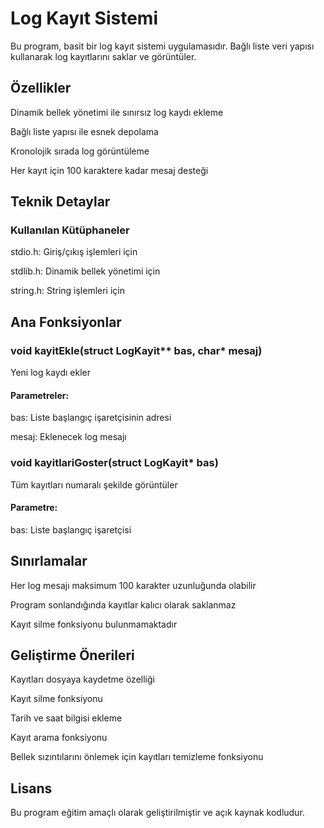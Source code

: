 # Log Kayıt Sistemi
Bu program, basit bir log kayıt sistemi uygulamasıdır. Bağlı liste veri yapısı kullanarak log kayıtlarını saklar ve görüntüler.
## Özellikler
Dinamik bellek yönetimi ile sınırsız log kaydı ekleme

Bağlı liste yapısı ile esnek depolama

Kronolojik sırada log görüntüleme

Her kayıt için 100 karaktere kadar mesaj desteği
## Teknik Detaylar
### Kullanılan Kütüphaneler
stdio.h: Giriş/çıkış işlemleri için

stdlib.h: Dinamik bellek yönetimi için

string.h: String işlemleri için
## Ana Fonksiyonlar
### void kayitEkle(struct LogKayit** bas, char* mesaj)
Yeni log kaydı ekler
#### Parametreler:
bas: Liste başlangıç işaretçisinin adresi

mesaj: Eklenecek log mesajı

### void kayitlariGoster(struct LogKayit* bas)
Tüm kayıtları numaralı şekilde görüntüler
#### Parametre:
bas: Liste başlangıç işaretçisi 
## Sınırlamalar
Her log mesajı maksimum 100 karakter uzunluğunda olabilir

Program sonlandığında kayıtlar kalıcı olarak saklanmaz

Kayıt silme fonksiyonu bulunmamaktadır
## Geliştirme Önerileri

Kayıtları dosyaya kaydetme özelliği

Kayıt silme fonksiyonu

Tarih ve saat bilgisi ekleme

Kayıt arama fonksiyonu

Bellek sızıntılarını önlemek için kayıtları temizleme fonksiyonu

## Lisans
Bu program eğitim amaçlı olarak geliştirilmiştir ve açık kaynak kodludur.

